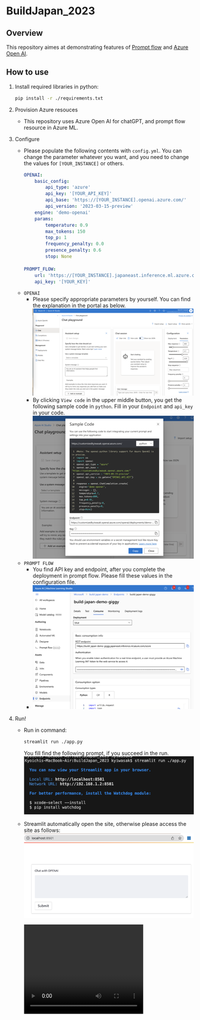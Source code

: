 # BuildJapan_2023

## Overview
This repository aimes at demonstrating features of [Prompt flow](https://techcommunity.microsoft.com/t5/ai-machine-learning-blog/harness-the-power-of-large-language-models-with-azure-machine/ba-p/3828459) and [Azure Open AI](https://learn.microsoft.com/en-us/azure/cognitive-services/openai/overview).





## How to use

1. Install required libraries in python:
    ```sh
    pip install -r ./requirements.txt
    ```
2. Provision Azure resouces
    - This repository uses Azure Open AI for chatGPT, and prompt flow resource in Azure ML.

3. Configure
    - Please populate the following contents with `config.yml`. You can change the parameter whatever you want, and you need to change the values for `[YOUR_INSTANCE]` or others.
        ```config.yml
        OPENAI:
            basic_config:
                api_type: 'azure'
                api_key: '[YOUR_API_KEY]'
                api_base: 'https://[YOUR_INSTANCE].openai.azure.com/'
                api_version: '2023-03-15-preview'
            engine: 'demo-openai'
            params: 
                temperature: 0.9
                max_tokens: 150
                top_p: 1
                frequency_penalty: 0.0
                presence_penalty: 0.6
                stop: None

        PROMPT_FLOW:
            url: 'https://[YOUR_INSTANCE].japaneast.inference.ml.azure.com/score'
            api_key: '[YOUR_KEY]'
        ```
    - `OPENAI` 
        - Please specify appropriate parameters by yourself. You can find the explanation in the portal as below.
         ![aiueo](./docs/chatGPT01.png)
        - By clicking `View code` in the upper middle button, you get the following sample code in `python`. Fill in your `Endpoint` and `api_key` in your code.
         ![api key, endpoint](./docs/chatGPT02.png)
    - `PROMPT FLOW`
        - You find API key and endpoint, after you complete the deployment in prompt flow. Please fill these values in the configuration file.
        - ![api key, endpoint](./docs/promptFlow01.png)

4. Run!
    - Run in command:
        ```sh
        streamlit run ./app.py 
        ```
        You fill find the following prompt, if you succeed in the run.
        ![prompt](./docs/prompts.png)
    - Streamlit automatically open the site, otherwise please access the site as follows: 
         ![Run!](./docs/app_display.png)

        <video width="320" height="240" controls>
        <source src="./docs/movie.mov" type="video/mp4">
        </video>